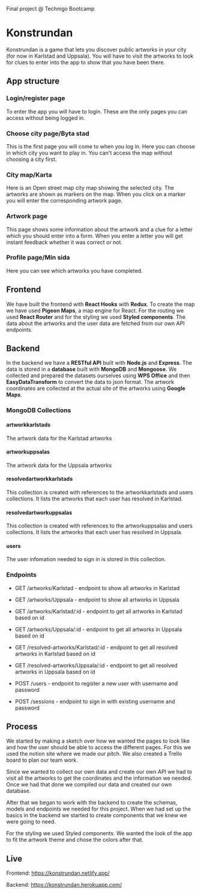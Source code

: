 Final project @ Technigo Bootcamp

# Konstrundan

Konstrundan is a game that lets you discover public artworks in your city (for now in Karlstad and Uppsala). You will have to visit the artworks to look for clues to enter into the app to show that you have been there. 

## App structure

### Login/register page
To enter the app you will have to login. These are the only pages you can access without being logged in.

### Choose city page/Byta stad
This is the first page you will come to when you log in. Here you can choose in which city you want to play in. You can't access the map without choosing a city first.

### City map/Karta
Here is an Open street map city map showing the selected city. The artworks are shown as markers on the map. When you click on a marker you will enter the corresponding artwork page.

### Artwork page
This page shows some information about the artwork and a clue for a letter which you should enter into a form. When you enter a letter you will get instant feedback whether it was correct or not.

### Profile page/Min sida
Here you can see which artworks you have completed.

## Frontend
We have built the frontend with **React Hooks** with **Redux**. To create the map we have used **Pigeon Maps**, a map engine for React. For the routing we used **React Router** and for the styling we used **Styled components**. The data about the artworks and the user data are fetched from our own API endpoints.

## Backend
In the backend we have a **RESTful API** built with **Node.js** and **Express**. The data is stored in a **database** built with **MongoDB** and **Mongoose**. We collected and prepared the datasets ourselves using **WPS Office** and then **EasyDataTransform** to convert the data to json format. The artwork coordinates are collected at the actual site of the artworks using **Google Maps**.

### MongoDB Collections
#### artworkkarlstads
The artwork data for the Karlstad artworks

#### artworkuppsalas
The artwork data for the Uppsala artworks

#### resolvedartworkkarlstads
This collection is created with references to the artworkkarlstads and users collections. It lists the artworks that each user has resolved in Karlstad.

#### resolvedartworkuppsalas
This collection is created with references to the artworkuppsalas and users collections. It lists the artworks that each user has resolved in Uppsala.

#### users
The user infomation needed to sign in is stored in this collection.

### Endpoints

* GET /artworks/Karlstad - endpoint to show all artworks in Karlstad

* GET /artworks/Uppsala - endpoint to show all artworks in Uppsala

* GET /artworks/Karlstad/:id - endpoint to get all artworks in Karlstad based on id

* GET /artworks/Uppsala/:id - endpoint to get all artworks in Uppsala based on id

* GET /resolved-artworks/Karlstad/:id - endpoint to get all resolved artworks in Karlstad based on id

* GET /resolved-artworks/Uppsala/:id - endpoint to get all resolved artworks in Uppsala based on id

* POST /users - endpoint to register a new user with username and password

* POST /sessions - endpoint to sign in with existing username and password

## Process

We started by making a sketch over how we wanted the pages to look like and how the user should be able to access the different pages. For this we used the notion site where we made our pitch. We also created a Trello board to plan our team work.

Since we wanted to collect our own data and create our own API we had to visit all the artworks to get the coordinates and the information we needed. Once we had that done we compiled our data and created our own database.

After that we began to work with the backend to create the schemas, models and endpoints we needed for this project. When we had set up the basics in the backend we started to create components that we knew we were going to need.

For the styling we used Styled components. We wanted the look of the app to fit the artwork theme and chose the colors after that.


## Live

Frontend: https://konstrundan.netlify.app/

Backend: https://konstrundan.herokuapp.com/


